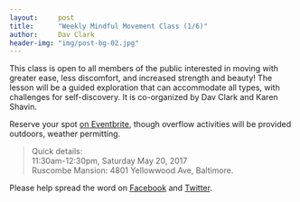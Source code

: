 ```yaml
---
layout:     post
title:      "Weekly Mindful Movement Class (1/6)"
author:     Dav Clark
header-img: "img/post-bg-02.jpg"
---
```


This class is open to all members of the public interested in moving with
greater ease, less discomfort, and increased strength and beauty! The lesson
will be a guided exploration that can accommodate all types, with challenges
for self-discovery.  It is co-organized by Dav Clark and Karen Shavin.

Reserve your spot [on Eventbrite](https://www.eventbrite.com/e/mindful-movement-lessons-from-moshe-feldenkrais-tickets-33568649735?aff=RGMsite),
though overflow activities will be provided outdoors, weather permitting.

> Quick details:  
> 11:30am-12:30pm, Saturday May 20, 2017  
> Ruscombe Mansion: 4801 Yellowwood Ave, Baltimore.

Please help spread the word on
[Facebook](https://www.facebook.com/events/1857012134536709) and
[Twitter](http://www.twitter.com/home?status=I+am+attending+https://www.eventbrite.com/e/mindful-movement-lessons-from-moshe-feldenkrais-tickets-33568649735?ref=estw).
